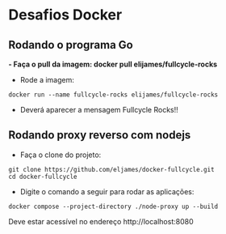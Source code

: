 
# Desafios Docker

## Rodando o programa Go

**- Faça o pull da imagem:
docker pull elijames/fullcycle-rocks**

- Rode a imagem:
```
docker run --name fullcycle-rocks elijames/fullcycle-rocks
```
- Deverá aparecer a mensagem Fullcycle Rocks!!


## Rodando proxy reverso com nodejs


- Faça o clone do projeto:

```
git clone https://github.com/eljames/docker-fullcycle.git
cd docker-fullcycle

```

- Digite o comando a seguir para rodar as aplicações:
```
docker compose --project-directory ./node-proxy up --build
```

Deve estar acessível no endereço http://localhost:8080